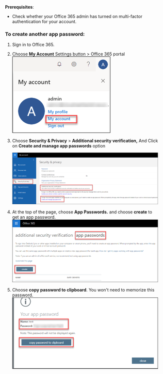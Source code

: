 

**Prerequisites**:
- Check whether your Office 365 admin has turned on multi-factor authentication for your account.

### **To create another app password:**
1. Sign in to Office 365.

2. Choose **My Account** Settings button > Office 365 portal <br />
![image.png](../images/image-2061ee69-6d06-448e-8d64-78962c4c48fa.png)


3. Choose **Security & Privacy** > **Additional security verification,** And Click on **Create and manage app passwords** option<br />

    ![image.png](../images/image-c4ed9e6f-b004-4e54-a58b-fc0db90ac4a8.png)

4. At the top of the page, choose **App Passwords.** and choose **create** to get an app password.<br />
   ![image.png](../images/image-03a1c9aa-6831-49f1-8662-a3b1328e9808.png)

 5. Choose **copy password to clipboard**. You won't need to memorize this password.<br />
![image.png](../images/image-b1f24e1f-a7ac-4dea-8144-71bd4c0a7401.png)